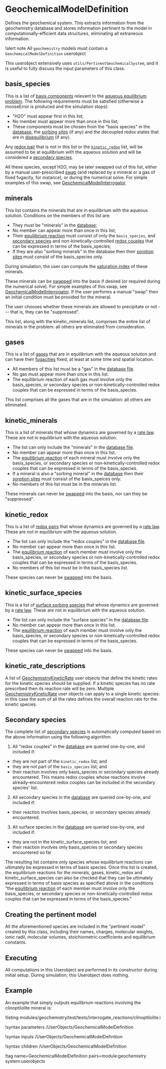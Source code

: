 # GeochemicalModelDefinition

Defines the geochemical system.  This extracts information from the geochemistry database and stores information pertinent to the model in computationally-efficient data structures, eliminating all extraneous information.

!alert note
All `geochemistry` models must contain a `GeochemicalModelDefinition` userobject

This userobject extensively uses `utils/PertinentGeochemicalSystem`, and it is useful to fully discuss the input parameters of this class.

## basis_species

This is a list of [basis components](basis.md) relevant to the [aqueous equilibrium problem](equilibrium.md).  The following requirements must be satisfied (otherwise a mooseError is produced and the simulation stops):

- "H2O" must appear first in this list;
- No member must appear more than once in this list;
- These components must be chosen from the "basis species" in the [database](geochemistry/database/index.md), the [sorbing sites](equilibrium.md) (if any) and the decoupled redox states that are in [disequilibrium](basis.md) (if any).

Any [redox pair](basis.md) that is not in this list or the [`kinetic_redox`](theory/index.md) list, will be assumed to be at equilibrium with the aqueous solution and will be considered a [secondary species](basis.md).

All these species, except H2O, may be later swapped out of this list, either by a manual user-prescribed [swap](swap.md) (and replaced by a mineral or a gas of fixed fugacity, for instance), or during the numerical solve.  For simple examples of this swap, see [GeochemicalModelInterrogator](GeochemicalModelInterrogator.md)

## minerals

This list contains the minerals that are in equilibrium with the aqueous solution.  Conditions on the members of this list are:

- They must be "minerals" in the [database](geochemistry/database/index.md);
- No member can appear more than once in this list;
- Their [equilibrium reaction](equilibrium.md) must consist of only the `basis_species`, and [secondary species](basis.md) and non-kinetically-controlled [redox couples](basis.md) that can be expressed in terms of the basis_species;
- If they are also "sorbing minerals" in the database then their [sorption sites](equilibrium.md) must consist of the basis_species only.

During simulation, the user can compute the [saturation index](geochemistry_nomenclature.md) of these minerals.

These minerals can be [swapped](swap.md) into the basis if desired (or required during the numerical solve).  For simple examples of this swap, see [GeochemicalModelInterrogator](GeochemicalModelInterrogator.md).  If the user performs a manual "swap" then an initial condition must be provided for the mineral.

The user chooses whether these minerals are allowed to precipitate or not --- that is, they can be "suppressed".

This list, along with the kinetic_minerals list, comprises the entire list of minerals in the problem: all others are eliminated from consideration.

## gases

This is a list of [gases](basis.md) that are in equilibrium with the aqueous solution and can have
their [fugacities](fugacity.md) fixed, at least at some time and spatial location.

- All members of this list must be a "gas" in the [database file](geochemistry/database/index.md).
- No gas must appear more than once in this list.
- The equilibrium reaction of each gas must involve only the basis_species, or secondary species or non-kinetically-controlled redox couples that can be expressed in terms of the basis_species.

This list comprises all the gases that are in the simulation: all others are eliminated.

## kinetic_minerals

This is a list of minerals that whose dynamics are governed by a [rate law](theory/index.md).  These are not in equilibrium with the aqueous solution.

- The list can only include the "minerals" in the [database file](geochemistry/database/index.md).
- No member can appear more than once in this list.
- The [equilibrium reaction](equilibrium.md) of each mineral must involve only the basis_species, or secondary species or non-kinetically-controlled redox couples that can be expressed in terms of the basis_species.
- If a mineral is also a "sorbing mineral" in the [database](geochemistry/database/index.md) then their [sorption sites](equilibrium.md) must consist of the basis_speices only.
- No members of this list must be in the minerals list.

These minerals can never be [swapped](swap.md) into the basis, nor can they be "suppressed".


## kinetic_redox

This is a list of [redox pairs](basis.md) that whose dynamics are governed by a [rate law](theory/index.md).  These are not in equilibrium with the aqueous solution.

- The list can only include the "redox couples" in the [database file](geochemistry/database/index.md).
- No member can appear more than once in this list.
- The [equilibrium reaction](equilibrium.md) of each member must involve only the basis_species, or secondary species or non-kinetically-controlled redox couples that can be expressed in terms of the basis_species.
- No members of this list must be in the basis_species list.

These species can never be [swapped](swap.md) into the basis.

## kinetic_surface_species

This is a list of [surface sorbing species](basis.md) that whose dynamics are governed by a [rate law](theory/index.md).  These are not in equilibrium with the aqueous solution.

- The list can only include the "surface species" in the [database file](geochemistry/database/index.md).
- No member can appear more than once in this list.
- The [equilibrium reaction](equilibrium.md) of each member must involve only the basis_species, or secondary species or non-kinetically-controlled redox couples that can be expressed in terms of the basis_species.

These species can never be [swapped](swap.md) into the basis.

## kinetic_rate_descriptions

A list of [GeochemistryKineticRate](GeochemistryKineticRate.md) user objects that define the kinetic rates for the kinetic species should be supplied.  If a kinetic species has no rate prescribed then its reaction rate will be zero.  Multiple [GeochemistryKineticRate](GeochemistryKineticRate.md) user objects can apply to a single kinetic species: in this case the sum of all the rates defines the overall reaction rate for the kinetic species.

## Secondary species

The complete list of [secondary species](equilibrium.md) is automatically computed based on the above information using the following algorithm:

1. All "redox couples" in the [database](geochemistry/database/index.md) are queried one-by-one, and included if:

- they are not part of the `kinetic_redox` list; and
- they are not part of the `basis_species` list; and
- their reaction involves only basis_species or secondary species already encountered.  This means redox couples whose reactions involve already-encountered redox couples can be included in the secondary species' list.

2. All secondary species in the [database](geochemistry/database/index.md) are queried one-by-one, and included if:

- their reaction involves basis_species, or secondary species already encountered.

3. All surface species in the [database](geochemistry/database/index.md) are queried one-by-one, and included if:

- they are not in the kinetic_surface_species list; and
- their reaction involves only basis_species or secondary species encountered so far

The resulting list contains only species whose equilibrium reactions can ultimately be expressed in terms of basis species.  Once this list is created, the equilibrium reactions for the minerals, gases, kinetic_redox and kinetic_surface_species can also be checked that they can be ultimately expressed in terms of basis species as specified above in the conditions "the [equilibrium reaction](equilibrium.md) of each member must involve only the basis_species, or secondary species or non-kinetically-controlled redox couples that can be expressed in terms of the basis_species."

## Creating the pertinent model

All the aforementioned species are included in the "pertinent model" created by this class, including their names, charges, molecular weights, ionic radii, molecular volumes, stoichiometric coefficients and equilibrium constants.

## Executing

All computations in this Userobject are performed in its constructor during initial setup.  During simulation, this Userobject does nothing.

## Example

An example that simply outputs equilibrium reactions involving the clinoptilolite mineral is:

!listing modules/geochemistry/test/tests/interrogate_reactions/clinoptilolite.i





!syntax parameters /UserObjects/GeochemicalModelDefinition

!syntax inputs /UserObjects/GeochemicalModelDefinition

!syntax children /UserObjects/GeochemicalModelDefinition

!tag name=GeochemicalModelDefinition pairs=module:geochemistry system:userobjects
